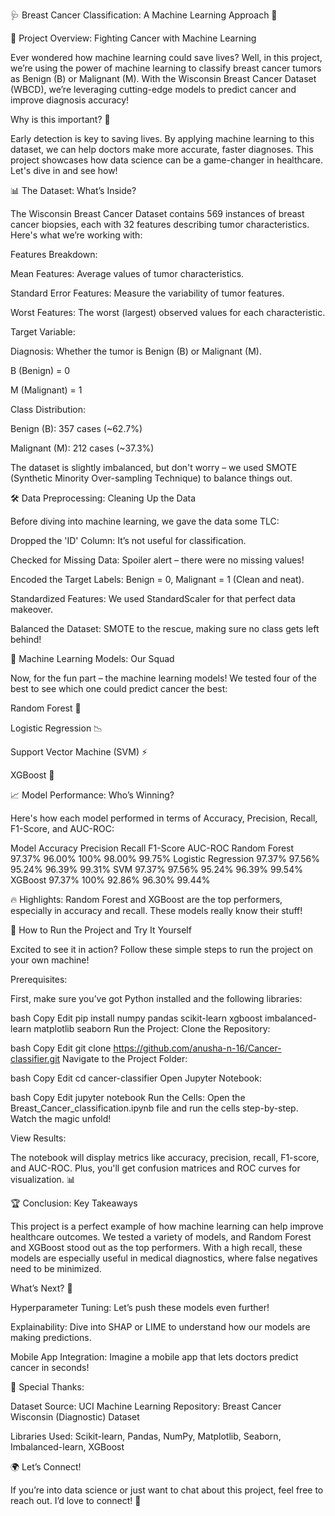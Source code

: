 
🩺 Breast Cancer Classification: A Machine Learning Approach 🚀

📌 Project Overview: Fighting Cancer with Machine Learning

Ever wondered how machine learning could save lives? Well, in this project, we’re using the power of machine learning to classify breast cancer tumors as Benign (B) or Malignant (M). With the Wisconsin Breast Cancer Dataset (WBCD), we’re leveraging cutting-edge models to predict cancer and improve diagnosis accuracy!

Why is this important? 🤔

Early detection is key to saving lives. By applying machine learning to this dataset, we can help doctors make more accurate, faster diagnoses. This project showcases how data science can be a game-changer in healthcare. Let's dive in and see how!

📊 The Dataset: What’s Inside?

The Wisconsin Breast Cancer Dataset contains 569 instances of breast cancer biopsies, each with 32 features describing tumor characteristics. Here's what we’re working with:

Features Breakdown:

Mean Features: Average values of tumor characteristics.

Standard Error Features: Measure the variability of tumor features.

Worst Features: The worst (largest) observed values for each characteristic.

Target Variable:

Diagnosis: Whether the tumor is Benign (B) or Malignant (M).

B (Benign) = 0

M (Malignant) = 1

Class Distribution:

Benign (B): 357 cases (~62.7%)

Malignant (M): 212 cases (~37.3%)

The dataset is slightly imbalanced, but don't worry – we used SMOTE (Synthetic Minority Over-sampling Technique) to balance things out.

🛠️ Data Preprocessing: Cleaning Up the Data

Before diving into machine learning, we gave the data some TLC:

Dropped the 'ID' Column: It’s not useful for classification.

Checked for Missing Data: Spoiler alert – there were no missing values!

Encoded the Target Labels: Benign = 0, Malignant = 1 (Clean and neat).

Standardized Features: We used StandardScaler for that perfect data makeover.

Balanced the Dataset: SMOTE to the rescue, making sure no class gets left behind!

🤖 Machine Learning Models: Our Squad

Now, for the fun part – the machine learning models! We tested four of the best to see which one could predict cancer the best:

Random Forest 🌲

Logistic Regression 📉

Support Vector Machine (SVM) ⚡

XGBoost 🚀

📈 Model Performance: Who’s Winning?

Here's how each model performed in terms of Accuracy, Precision, Recall, F1-Score, and AUC-ROC:

Model	Accuracy	Precision	Recall	F1-Score	AUC-ROC
Random Forest	97.37%	96.00%	100%	98.00%	99.75%
Logistic Regression	97.37%	97.56%	95.24%	96.39%	99.31%
SVM	97.37%	97.56%	95.24%	96.39%	99.54%
XGBoost	97.37%	100%	92.86%	96.30%	99.44%

🔥 Highlights: Random Forest and XGBoost are the top performers, especially in accuracy and recall. These models really know their stuff!

🚀 How to Run the Project and Try It Yourself

Excited to see it in action? Follow these simple steps to run the project on your own machine!

Prerequisites:

First, make sure you’ve got Python installed and the following libraries:

bash
Copy
Edit
pip install numpy pandas scikit-learn xgboost imbalanced-learn matplotlib seaborn
Run the Project:
Clone the Repository:

bash
Copy
Edit
git clone https://github.com/anusha-n-16/Cancer-classifier.git
Navigate to the Project Folder:

bash
Copy
Edit
cd cancer-classifier
Open Jupyter Notebook:

bash
Copy
Edit
jupyter notebook
Run the Cells:
Open the Breast_Cancer_classification.ipynb file and run the cells step-by-step. Watch the magic unfold!

View Results:

The notebook will display metrics like accuracy, precision, recall, F1-score, and AUC-ROC. Plus, you'll get confusion matrices and ROC curves for visualization. 📊

🏆 Conclusion: Key Takeaways

This project is a perfect example of how machine learning can help improve healthcare outcomes. We tested a variety of models, and Random Forest and XGBoost stood out as the top performers. With a high recall, these models are especially useful in medical diagnostics, where false negatives need to be minimized.

What’s Next? 🚀

Hyperparameter Tuning: Let’s push these models even further!

Explainability: Dive into SHAP or LIME to understand how our models are making predictions.

Mobile App Integration: Imagine a mobile app that lets doctors predict cancer in seconds!

🙏 Special Thanks:

Dataset Source: UCI Machine Learning Repository: Breast Cancer Wisconsin (Diagnostic) Dataset

Libraries Used: Scikit-learn, Pandas, NumPy, Matplotlib, Seaborn, Imbalanced-learn, XGBoost

🌍 Let’s Connect!

If you’re into data science or just want to chat about this project, feel free to reach out. I’d love to connect! 🙌



